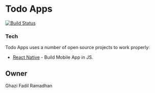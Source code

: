 # Todo Apps

[![Build Status](https://travis-ci.org/joemccann/dillinger.svg?branch=master)](https://travis-ci.org/joemccann/dillinger)


### Tech

Todo Apps uses a number of open source projects to work properly:

* [React Native](https://facebook.github.io/react-native) - Build Mobile App in JS.

Owner
----

Ghazi Fadil Ramadhan